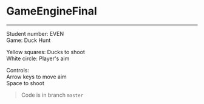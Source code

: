 # GameEngineFinal
---
Student number: EVEN\
Game: Duck Hunt


Yellow squares: Ducks to shoot\
White circle: Player's aim


Controls:\
Arrow keys to move aim\
Space to shoot


> Code is in branch `master`
